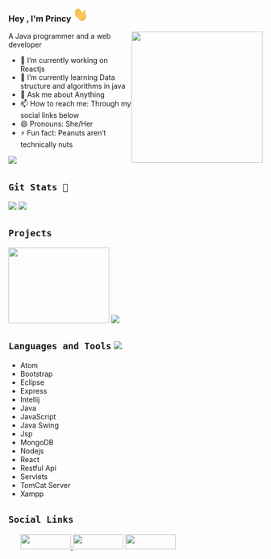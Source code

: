 ### Hey , I'm Princy <img src="https://raw.githubusercontent.com/ABSphreak/ABSphreak/master/gifs/Hi.gif" width="30px">
<a href="https://github.com/Princy-Gupta"><img align="right" width="260" height="260" src="https://i.pinimg.com/474x/38/22/55/38225544a586d1d67bce1c65d9232a69.jpg"></a>
A Java programmer and a web developer
- 🔭 I’m currently working on Reactjs
- 🌱 I’m currently learning Data structure and algorithms in java
- 💬 Ask me about Anything
- 📫 How to reach me: Through my social links below
- 😄 Pronouns: She/Her
- ⚡ Fun fact: Peanuts aren’t technically nuts

![](https://komarev.com/ghpvc/?username=Princy-Gupta&color=ff69b4)


## `Git Stats 🤞`
<img src="https://github-readme-stats-gilt-two.vercel.app/api?username=Princy-Gupta&show_icons=true&theme=radical"> <img src="https://github-readme-stats-gilt-two.vercel.app/api/top-langs?username=Princy-Gupta&show_icons=true&theme=radical"> 
<!-- <img src="https://media.giphy.com/media/LmNwrBhejkK9EFP504/giphy.gif" width="150px" height="150px"> -->

## `Projects`
<a href="https://github.com/Princy-Gupta?tab=repositories" > <img src="https://media.giphy.com/media/H62Q7V3uquoeIIRRXf/giphy.gif" width="200px" height="150px"></a>
                    <img src="https://media.giphy.com/media/SXxI9NlwvYiY3bRsck/giphy.gif" height="150px" widhth="300px" />


## `Languages and Tools` <img src="https://camo.githubusercontent.com/40dff491d4e8123af55298ef908faedb66c463e5/68747470733a2f2f6d656469612e67697068792e636f6d2f6d656469612f57556c706c634d704f43456d5447427442572f67697068792e676966" width="39px">
<ul>
    <li>Atom</li>
    <li>Bootstrap</li>
    <li>Eclipse</li>
    <li>Express</li>
    <li>Intellij</li>
    <li>Java</li>
    <li>JavaScript</li>
    <li>Java Swing</li>
    <li>Jsp</li>
    <li>MongoDB</li>
    <li>Nodejs</li>
    <li>React</li>
    <li>Restful Api</li>
    <li>Servlets</li>
    <li>TomCat Server</li>
    <li>Xampp</li>
    
    
</ul>

## `Social Links`

<ul style="list-style:none:">
    <a href="mailto:princy1894.cse18@chitkara.edu.in"> <img src="https://img.shields.io/badge/Gmail-D14836?style=for-the-badge&logo=gmail&logoColor=white" width="100px" height="30px"> </a><a href="https://www.linkedin.com/in/princy-gupta-5b470a185/"><img src="https://img.shields.io/badge/LinkedIn-0077B5?style=for-the-badge&logo=linkedin&logoColor=white" width="100px" height="30px"></a> <a href="https://github.com/Princy-Gupta"> <img src="https://img.shields.io/badge/GitHub-100000?style=for-the-badge&logo=github&logoColor=white" width="100px" height="30px"></a> </ul>
